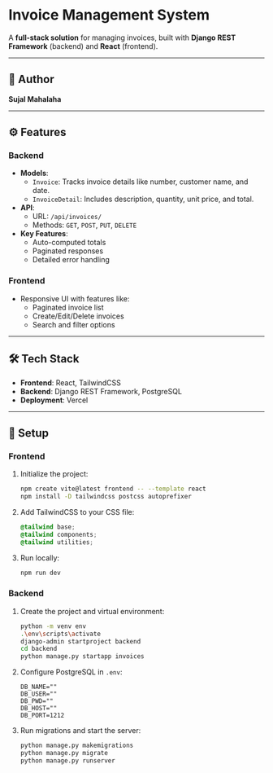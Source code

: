# Invoice Management System  

A **full-stack solution** for managing invoices, built with **Django REST Framework** (backend) and **React** (frontend).  

---

## 👤 Author  
**Sujal Mahalaha**  

---

## ⚙️ Features  

### Backend  
- **Models**:  
  - `Invoice`: Tracks invoice details like number, customer name, and date.  
  - `InvoiceDetail`: Includes description, quantity, unit price, and total.  
- **API**:  
  - URL: `/api/invoices/`  
  - Methods: `GET`, `POST`, `PUT`, `DELETE`  
- **Key Features**:  
  - Auto-computed totals  
  - Paginated responses  
  - Detailed error handling  

### Frontend  
- Responsive UI with features like:  
  - Paginated invoice list  
  - Create/Edit/Delete invoices  
  - Search and filter options  

---

## 🛠️ Tech Stack  
- **Frontend**: React, TailwindCSS  
- **Backend**: Django REST Framework, PostgreSQL  
- **Deployment**: Vercel  

---

## 🚀 Setup  

### Frontend  
1. Initialize the project:  
   ```bash
   npm create vite@latest frontend -- --template react
   npm install -D tailwindcss postcss autoprefixer
2. Add TailwindCSS to your CSS file:  
    ```css
    @tailwind base;
    @tailwind components;
    @tailwind utilities;
    ```
3. Run locally:  
    ```bash
    npm run dev
    ```  

### Backend  
1. Create the project and virtual environment:  
    ```bash
    python -m venv env
    .\env\scripts\activate
    django-admin startproject backend
    cd backend
    python manage.py startapp invoices
    ```
2. Configure PostgreSQL in `.env`:  
    ```plaintext
    DB_NAME=""
    DB_USER=""
    DB_PWD=""
    DB_HOST=""
    DB_PORT=1212
    ```
3. Run migrations and start the server:  
    ```bash
    python manage.py makemigrations
    python manage.py migrate
    python manage.py runserver
    ```  



